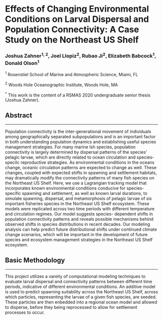 # Effects of Changing Environmental Conditions on Larval Dispersal and Population Connectivity: A Case Study on the Northeast US Shelf

### Joshua Zahner<sup>1, 2</sup>, Joel Llopiz<sup>2</sup>, Rubao Ji<sup>2</sup>, Elizabeth Babcock<sup>1</sup>, Donald Olson<sup>1</sup>

<sup>1</sup> Rosenstiel School of Marine and Atmospheric Science, Miami, FL

<sup>2</sup> Woods Hole Oceanographic Institute, Woods Hole, MA

<sup>*</sup> This work is the content of a RSMAS 2020 undergraduate senior thesis (Joshua Zahner).  

## Abstract
________
Population connectivity is the inter-generational movement of individuals among geographically separated subpopulations and is an important factor in both understanding population dynamics and establishing useful species management strategies. For many marine Ish species, population connectivity is largely determined by dispersal patterns of the species’ pelagic larvae, which are directly related to ocean circulation and species-speciIc reproductive strategies. As environmental conditions in the oceans change, oceanic circulation patterns are expected to change as well. These changes, coupled with expected shifts in spawning and settlement habitats, may dramatically modify the connectivity patterns of many fish species on the Northeast US Shelf. Here, we use a Lagrangian tracking model that incorporates known environmental conditions conducive for species-specific spawning and settlement, as well as known larval durations, to simulate spawning, dispersal, and metamorphosis of pelagic larvae of six important fisheries species in the Northeast US Shelf ecosystem. These models were replicated across two time periods with different temperature and circulation regimes. Our model suggests species- dependent shifts in population connectivity patterns and reveals possible mechanisms behind observed shifts in species distributions in recent decades. Our modeling analysis can help predict future distributional shifts under continued climate change scenarios, which will be important in the development of future species and ecosystem management strategies in the Northeast US Shelf ecosystem.


## Basic Methodology
_____
This project utilizes a vareity of computational modeling techniques to evaluate larval dispersal and connectivity patterns between different time periods, indicative of different environmental conditions. An additive model is used to predict spawning suitability across the Northeast US Shelf, across which particles, representing the larvae of a given fish species, are seeded. These particles are then enbedded into a regional ocean model and allowed to disperse, before they being reprocessed to allow for settlement processes to occur. 
